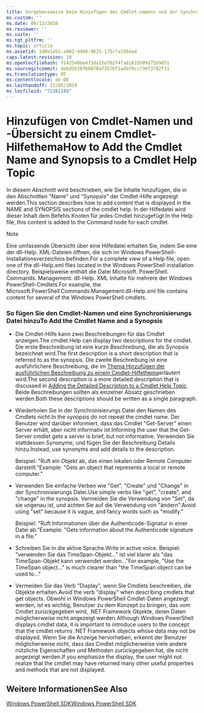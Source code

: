 ```yaml
---
title: Vorgehensweise beim Hinzufügen des Cmdlet-namens und der Synchronisierungs Datei zu einem Cmdlet-Hilfethema | Microsoft-Dokumentation
ms.custom: ''
ms.date: 09/13/2016
ms.reviewer: ''
ms.suite: ''
ms.tgt_pltfrm: ''
ms.topic: article
ms.assetid: 1d0e1eb1-a962-4406-9625-175cfa3364ad
caps.latest.revision: 10
ms.openlocfilehash: f142548be473da15e702f4fa01835609d75b9d51
ms.sourcegitcommit: debd2b38fb8070a7357bf1a4bf9cc736f3702f31
ms.translationtype: MT
ms.contentlocale: de-DE
ms.lasthandoff: 12/05/2019
ms.locfileid: "72361189"
---
```

# <a name="how-to-add-the-cmdlet-name-and-synopsis-to-a-cmdlet-help-topic"></a><span data-ttu-id="c3e1f-102">Hinzufügen von Cmdlet-Namen und -Übersicht zu einem Cmdlet-Hilfethema</span><span class="sxs-lookup"><span data-stu-id="c3e1f-102">How to Add the Cmdlet Name and Synopsis to a Cmdlet Help Topic</span></span>

<span data-ttu-id="c3e1f-103">In diesem Abschnitt wird beschrieben, wie Sie Inhalte hinzufügen, die in den Abschnitten "Name" und "Synopsis" der Cmdlet-Hilfe angezeigt werden.</span><span class="sxs-lookup"><span data-stu-id="c3e1f-103">This section describes how to add content that is displayed in the NAME and SYNOPSIS sections of the cmdlet help.</span></span> <span data-ttu-id="c3e1f-104">In der Hilfedatei wird dieser Inhalt dem Befehls Knoten für jedes Cmdlet hinzugefügt.</span><span class="sxs-lookup"><span data-stu-id="c3e1f-104">In the Help file, this content is added to the Command node for each cmdlet.</span></span>

> [!NOTE]
> <span data-ttu-id="c3e1f-105">Eine umfassende Übersicht über eine Hilfedatei erhalten Sie, indem Sie eine der dll-Help. XML-Dateien öffnen, die sich im Windows PowerShell-Installationsverzeichnis befinden.</span><span class="sxs-lookup"><span data-stu-id="c3e1f-105">For a complete view of a Help file, open one of the dll-Help.xml files located in the Windows PowerShell installation directory.</span></span> <span data-ttu-id="c3e1f-106">Beispielsweise enthält die Datei Microsoft. PowerShell. Commands. Management. dll-Help. XML Inhalte für mehrere der Windows PowerShell-Cmdlets.</span><span class="sxs-lookup"><span data-stu-id="c3e1f-106">For example, the Microsoft.PowerShell.Commands.Management.dll-Help.xml file contains content for several of the Windows PowerShell cmdlets.</span></span>

### <a name="to-add-the-cmdlet-name-and-a-synopsis"></a><span data-ttu-id="c3e1f-107">So fügen Sie den Cmdlet-Namen und eine Synchronisierungs Datei hinzu</span><span class="sxs-lookup"><span data-stu-id="c3e1f-107">To Add the Cmdlet Name and a Synopsis</span></span>

- <span data-ttu-id="c3e1f-108">Die Cmdlet-Hilfe kann zwei Beschreibungen für das Cmdlet anzeigen.</span><span class="sxs-lookup"><span data-stu-id="c3e1f-108">The cmdlet Help can display two descriptions for the cmdlet.</span></span> <span data-ttu-id="c3e1f-109">Die erste Beschreibung ist eine kurze Beschreibung, die als Synopsis bezeichnet wird.</span><span class="sxs-lookup"><span data-stu-id="c3e1f-109">The first description is a short description that is referred to as the synopsis.</span></span> <span data-ttu-id="c3e1f-110">Die zweite Beschreibung ist eine ausführlichere Beschreibung, die im [Thema Hinzufügen der ausführlichen Beschreibung zu einem Cmdlet-Hilfethema](./how-to-add-a-cmdlet-description.md)erläutert wird.</span><span class="sxs-lookup"><span data-stu-id="c3e1f-110">The second description is a more detailed description that is discussed in [Adding the Detailed Description to a Cmdlet Help Topic](./how-to-add-a-cmdlet-description.md).</span></span> <span data-ttu-id="c3e1f-111">Beide Beschreibungen sollten als einzelner Absatz geschrieben werden.</span><span class="sxs-lookup"><span data-stu-id="c3e1f-111">Both these descriptions should be written as a single paragraph.</span></span>

- <span data-ttu-id="c3e1f-112">Wiederholen Sie in der Synchronisierungs Datei den Namen des Cmdlets nicht.</span><span class="sxs-lookup"><span data-stu-id="c3e1f-112">In the synopsis do not repeat the cmdlet name.</span></span> <span data-ttu-id="c3e1f-113">Der Benutzer wird darüber informiert, dass das Cmdlet "Get-Server" einen Server erhält, aber nicht informativ ist.</span><span class="sxs-lookup"><span data-stu-id="c3e1f-113">Informing the user that the Get-Server cmdlet gets a server is brief, but not informative.</span></span> <span data-ttu-id="c3e1f-114">Verwenden Sie stattdessen Synonyme, und fügen Sie der Beschreibung Details hinzu.</span><span class="sxs-lookup"><span data-stu-id="c3e1f-114">Instead, use synonyms and add details to the description.</span></span>

  <span data-ttu-id="c3e1f-115">Beispiel: "Ruft ein Objekt ab, das einen lokalen oder Remote Computer darstellt."</span><span class="sxs-lookup"><span data-stu-id="c3e1f-115">Example: "Gets an object that represents a local or remote computer."</span></span>

- <span data-ttu-id="c3e1f-116">Verwenden Sie einfache Verben wie "Get", "Create" und "Change" in der Synchronisierungs Datei.</span><span class="sxs-lookup"><span data-stu-id="c3e1f-116">Use simple verbs like "get", "create", and "change" in the synopsis.</span></span> <span data-ttu-id="c3e1f-117">Vermeiden Sie die Verwendung von "Set", da sie ungenau ist, und achten Sie auf die Verwendung von "ändern".</span><span class="sxs-lookup"><span data-stu-id="c3e1f-117">Avoid using "set" because it is vague, and fancy words such as "modify."</span></span>

  <span data-ttu-id="c3e1f-118">Beispiel: "Ruft Informationen über die Authenticode-Signatur in einer Datei ab."</span><span class="sxs-lookup"><span data-stu-id="c3e1f-118">Example: "Gets information about the Authenticode signature in a file."</span></span>

- <span data-ttu-id="c3e1f-119">Schreiben Sie in die aktive Sprache.</span><span class="sxs-lookup"><span data-stu-id="c3e1f-119">Write in active voice.</span></span> <span data-ttu-id="c3e1f-120">Beispiel: "verwenden Sie das TimeSpan-Objekt..." ist viel klarer als "das TimeSpan-Objekt kann verwendet werden..."</span><span class="sxs-lookup"><span data-stu-id="c3e1f-120">For example, "Use the TimeSpan object..." is much clearer than "the TimeSpan object can be used to..."</span></span>

- <span data-ttu-id="c3e1f-121">Vermeiden Sie das Verb "Display", wenn Sie Cmdlets beschreiben, die Objekte erhalten.</span><span class="sxs-lookup"><span data-stu-id="c3e1f-121">Avoid the verb "display" when describing cmdlets that get objects.</span></span> <span data-ttu-id="c3e1f-122">Obwohl in Windows PowerShell Cmdlet-Daten angezeigt werden, ist es wichtig, Benutzer zu dem Konzept zu bringen, das vom Cmdlet zurückgegeben wird, .NET Framework Objekte, deren Daten möglicherweise nicht angezeigt werden.</span><span class="sxs-lookup"><span data-stu-id="c3e1f-122">Although Windows PowerShell displays cmdlet data, it is important to introduce users to the concept that the cmdlet returns .NET Framework objects whose data may not be displayed.</span></span> <span data-ttu-id="c3e1f-123">Wenn Sie die Anzeige hervorheben, erkennt der Benutzer möglicherweise nicht, dass das Cmdlet möglicherweise viele andere nützliche Eigenschaften und Methoden zurückgegeben hat, die nicht angezeigt werden.</span><span class="sxs-lookup"><span data-stu-id="c3e1f-123">If you emphasize the display, the user might not realize that the cmdlet may have returned many other useful properties and methods that are not displayed.</span></span>

## <a name="see-also"></a><span data-ttu-id="c3e1f-124">Weitere Informationen</span><span class="sxs-lookup"><span data-stu-id="c3e1f-124">See Also</span></span>

 [<span data-ttu-id="c3e1f-125">Windows PowerShell SDK</span><span class="sxs-lookup"><span data-stu-id="c3e1f-125">Windows PowerShell SDK</span></span>](../windows-powershell-reference.md)